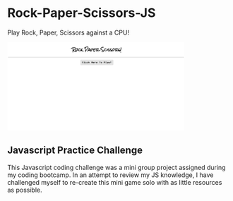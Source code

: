 # Rock-Paper-Scissors-JS
<p>Play Rock, Paper, Scissors against a CPU!</p>
<img src="assets/images/rpsGif.gif" alt="rpsGif" height="200" width="400">

## Javascript Practice Challenge
<p>This Javascript coding challenge was a mini group project assigned during my coding bootcamp. In an attempt to review my JS knowledge, I have challenged myself to re-create this mini game solo with as little resources as possible.<p>
